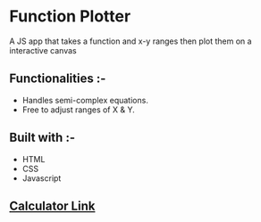 # Function Plotter

A JS app that takes a function and x-y ranges then plot them on a interactive canvas

## Functionalities :-

- Handles semi-complex equations.
- Free to adjust ranges of X & Y.

## Built with :-

- HTML
- CSS
- Javascript

## [Calculator Link](./index.html)